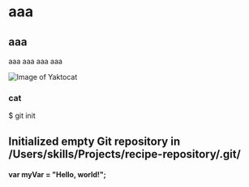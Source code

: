 # aaa
## aaa
aaa
aaa
aaa
aaa

![Image of Yaktocat](https://octodex.github.com/images/yaktocat.png)
### cat

$ git init
## Initialized empty Git repository in /Users/skills/Projects/recipe-repository/.git/

#### var myVar = "Hello, world!";
